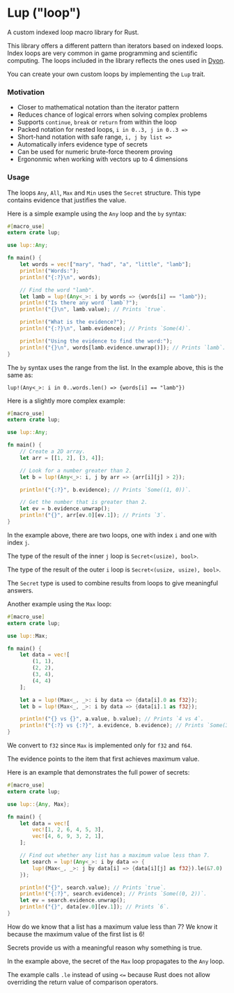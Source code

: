 # Lup ("loop")

A custom indexed loop macro library for Rust.

This library offers a different pattern than iterators based on indexed loops.
Index loops are very common in game programming and scientific computing.
The loops included in the library reflects the ones used in [Dyon](https://github.com/pistondevelopers/dyon).

You can create your own custom loops by implementing the `Lup` trait.

### Motivation

- Closer to mathematical notation than the iterator pattern
- Reduces chance of logical errors when solving complex problems
- Supports `continue`, `break` or `return` from within the loop
- Packed notation for nested loops, `i in 0..3, j in 0..3 =>`
- Short-hand notation with safe range, `i, j by list =>`
- Automatically infers evidence type of secrets
- Can be used for numeric brute-force theorem proving
- Ergononmic when working with vectors up to 4 dimensions

### Usage

The loops `Any`, `All`, `Max` and `Min` uses the `Secret` structure.
This type contains evidence that justifies the value.

Here is a simple example using the `Any` loop and the `by` syntax:

```rust
#[macro_use]
extern crate lup;

use lup::Any;

fn main() {
    let words = vec!["mary", "had", "a", "little", "lamb"];
    println!("Words:");
    println!("{:?}\n", words);

    // Find the word "lamb".
    let lamb = lup!(Any<_>: i by words => {words[i] == "lamb"});
    println!("Is there any word `lamb`?");
    println!("{}\n", lamb.value); // Prints `true`.

    println!("What is the evidence?");
    println!("{:?}\n", lamb.evidence); // Prints `Some(4)`.

    println!("Using the evidence to find the word:");
    println!("{}\n", words[lamb.evidence.unwrap()]); // Prints `lamb`.
}
```

The `by` syntax uses the range from the list.
In the example above, this is the same as:

```ignore
lup!(Any<_>: i in 0..words.len() => {words[i] == "lamb"})
```

Here is a slightly more complex example:

```rust
#[macro_use]
extern crate lup;

use lup::Any;

fn main() {
    // Create a 2D array.
    let arr = [[1, 2], [3, 4]];

    // Look for a number greater than 2.
    let b = lup!(Any<_>: i, j by arr => {arr[i][j] > 2});

    println!("{:?}", b.evidence); // Prints `Some((1, 0))`.

    // Get the number that is greater than 2.
    let ev = b.evidence.unwrap();
    println!("{}", arr[ev.0][ev.1]); // Prints `3`.
}
```

In the example above, there are two loops, one with index `i` and one with index `j`.

The type of the result of the inner `j` loop is `Secret<(usize), bool>`.

The type of the result of the outer `i` loop is `Secret<(usize, usize), bool>`.

The `Secret` type is used to combine results from loops to give meaningful answers.

Another example using the `Max` loop:

```rust
#[macro_use]
extern crate lup;

use lup::Max;

fn main() {
    let data = vec![
        (1, 1),
        (2, 2),
        (3, 4),
        (4, 4)
    ];

    let a = lup!(Max<_, _>: i by data => {data[i].0 as f32});
    let b = lup!(Max<_, _>: i by data => {data[i].1 as f32});

    println!("{} vs {}", a.value, b.value); // Prints `4 vs 4`.
    println!("{:?} vs {:?}", a.evidence, b.evidence); // Prints `Some(3) vs Some(2)`.
}
```

We convert to `f32` since `Max` is implemented only for `f32` and `f64`.

The evidence points to the item that first achieves maximum value.

Here is an example that demonstrates the full power of secrets:

```rust
#[macro_use]
extern crate lup;

use lup::{Any, Max};

fn main() {
    let data = vec![
        vec![1, 2, 6, 4, 5, 3],
        vec![4, 6, 9, 3, 2, 1],
    ];

    // Find out whether any list has a maximum value less than 7.
    let search = lup!(Any<_>: i by data => {
        lup!(Max<_, _>: j by data[i] => {data[i][j] as f32}).le(&7.0)
    });

    println!("{}", search.value); // Prints `true`.
    println!("{:?}", search.evidence); // Prints `Some((0, 2))`.
    let ev = search.evidence.unwrap();
    println!("{}", data[ev.0][ev.1]); // Prints `6`.
}
```

How do we know that a list has a maximum value less than 7?
We know it because the maximum value of the first list is 6!

Secrets provide us with a meaningful reason why something is true.

In the example above, the secret of the `Max` loop propagates to the `Any` loop.

The example calls `.le` instead of using `<=` because Rust does not allow
overriding the return value of comparison operators.
